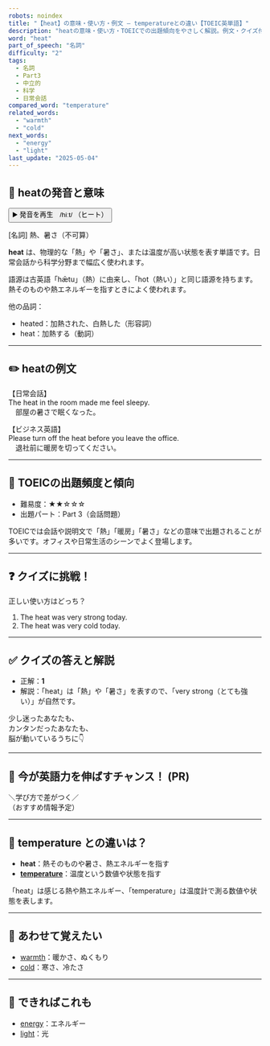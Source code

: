 ```yaml
---
robots: noindex
title: "【heat】の意味・使い方・例文 ― temperatureとの違い【TOEIC英単語】"
description: "heatの意味・使い方・TOEICでの出題傾向をやさしく解説。例文・クイズ付きでtemperatureとの違いもわかりやすく学べます。"
word: "heat"
part_of_speech: "名詞"
difficulty: "2"
tags:
  - 名詞
  - Part3
  - 中立的
  - 科学
  - 日常会話
compared_word: "temperature"
related_words:
  - "warmth"
  - "cold"
next_words:
  - "energy"
  - "light"
last_update: "2025-05-04"
---
```


## 🔰 heatの発音と意味

<button class="play-audio" onclick="playTTS('heat')">
  <span class="play-audio-main">
    ▶️ 発音を再生　/hiːt/
  </span>
  <span class="play-audio-sub">
    （ヒート）
  </span>
</button>

[名詞] 熱、暑さ（不可算）

**heat** は、物理的な「熱」や「暑さ」、または温度が高い状態を表す単語です。日常会話から科学分野まで幅広く使われます。

語源は古英語「hǣtu」（熱）に由来し、「hot（熱い）」と同じ語源を持ちます。熱そのものや熱エネルギーを指すときによく使われます。

他の品詞：  
- heated：加熱された、白熱した（形容詞）
- heat：加熱する（動詞）

---

## ✏️ heatの例文

【日常会話】  
The heat in the room made me feel sleepy.  
　部屋の暑さで眠くなった。

【ビジネス英語】  
Please turn off the heat before you leave the office.  
　退社前に暖房を切ってください。

---

## 🎯 TOEICの出題頻度と傾向

- 難易度：★★☆☆☆
- 出題パート：Part 3（会話問題）

TOEICでは会話や説明文で「熱」「暖房」「暑さ」などの意味で出題されることが多いです。オフィスや日常生活のシーンでよく登場します。

---

## ❓ クイズに挑戦！

正しい使い方はどっち？

1. The heat was very strong today.  
2. The heat was very cold today.

---

## ✅ クイズの答えと解説

- 正解：**1**
- 解説：「heat」は「熱」や「暑さ」を表すので、「very strong（とても強い）」が自然です。

少し迷ったあなたも、  
カンタンだったあなたも、  
脳が動いているうちに👇️

---

## 🚀 今が英語力を伸ばすチャンス！ (PR)

<div class="info-center">
＼学び方で差がつく／<br>  
（おすすめ情報予定）
</div>

---

## 🤔  temperature との違いは？

- **heat**：熱そのものや暑さ、熱エネルギーを指す
- **[temperature](/temperature)**：温度という数値や状態を指す

「heat」は感じる熱や熱エネルギー、「temperature」は温度計で測る数値や状態を表します。

---

## 🧩 あわせて覚えたい

- [warmth](/warmth)：暖かさ、ぬくもり
- [cold](/cold)：寒さ、冷たさ

---

## 📖 できればこれも

- [energy](/energy)：エネルギー
- [light](/light)：光

<!-- cvid: aid42_bid15 -->
